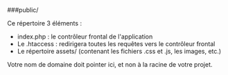###public/

Ce répertoire 3 éléments : 

* index.php : le contrôleur frontal de l'application
* Le .htaccess : redirigera toutes les requêtes vers le contrôleur frontal
* Le répertoire assets/ (contenant les fichiers .css et .js, les images, etc.)

Votre nom de domaine doit pointer ici, et non à la racine de votre projet. 